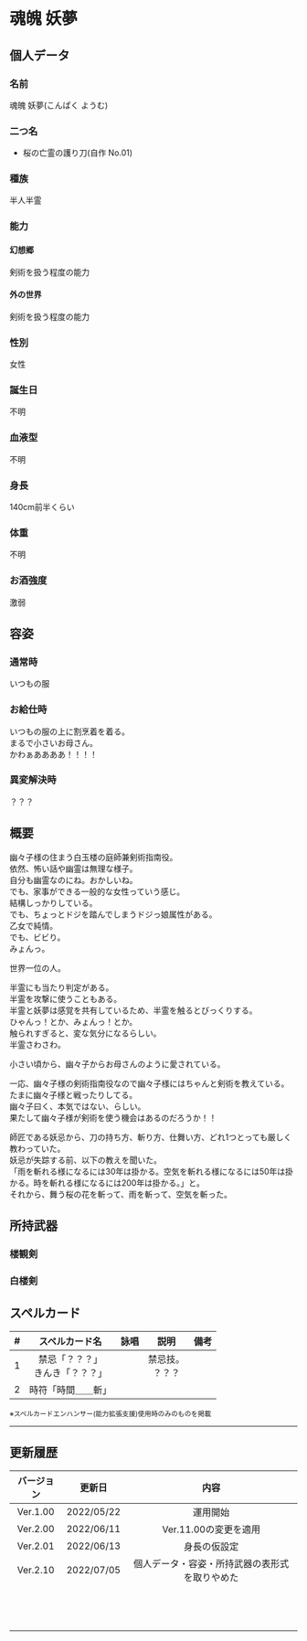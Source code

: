 # 魂魄 妖夢

## 個人データ
### 名前
魂魄 妖夢(こんぱく ようむ)

### 二つ名
- 桜の亡霊の護り刀(自作 No.01)

### 種族
半人半霊

### 能力
#### 幻想郷
剣術を扱う程度の能力

#### 外の世界
剣術を扱う程度の能力

### 性別
女性

### 誕生日
不明

### 血液型
不明

### 身長
140cm前半くらい

### 体重
不明

### お酒強度
激弱

## 容姿
### 通常時
いつもの服

### お給仕時
いつもの服の上に割烹着を着る。<br />
まるで小さいお母さん。<br />
かわぁああああ！！！！

### 異変解決時
？？？


## 概要
幽々子様の住まう白玉楼の庭師兼剣術指南役。<br />
依然、怖い話や幽霊は無理な様子。<br />
自分も幽霊なのにね。おかしいね。<br />
でも、家事ができる一般的な女性っていう感じ。<br />
結構しっかりしている。<br />
でも、ちょっとドジを踏んでしまうドジっ娘属性がある。<br />
乙女で純情。<br />
でも、ビビり。<br />
みょんっ。<br />

世界一位の人。<br />

半霊にも当たり判定がある。<br />
半霊を攻撃に使うこともある。<br />
半霊と妖夢は感覚を共有しているため、半霊を触るとびっくりする。<br />
ひゃんっ！とか、みょんっ！とか。<br />
触られすぎると、変な気分になるらしい。<br />
半霊さわさわ。<br />

小さい頃から、幽々子からお母さんのように愛されている。<br />

一応、幽々子様の剣術指南役なので幽々子様にはちゃんと剣術を教えている。<br />
たまに幽々子様と戦ったりしてる。<br />
幽々子曰く、本気ではない、らしい。<br />
果たして幽々子様が剣術を使う機会はあるのだろうか！！<br />

師匠である妖忌から、刀の持ち方、斬り方、仕舞い方、どれ1つとっても厳しく教わっていた。<br />
妖忌が失踪する前、以下の教えを聞いた。<br />
「雨を斬れる様になるには30年は掛かる。空気を斬れる様になるには50年は掛かる。時を斬れる様になるには200年は掛かる。」と。<br />
それから、舞う桜の花を斬って、雨を斬って、空気を斬った。

## 所持武器
### 楼観剣

### 白楼剣

## スペルカード
 | # | スペルカード名 | 詠唱 | 説明 | 備考 |
 | :---: | :---: | :---: | :---: | :---: |
 | 1 | 禁忌「？？？」<br />きんき「？？？」 | | 禁忌技。<br />？？？ | |
 | 2 | 時符「時間＿＿斬」 | | | |

<sup>
※スペルカードエンハンサー(能力拡張支援)使用時のみのものを掲載
</sup>

***

## 更新履歴
 | バージョン | 更新日 | 内容 |
 | :---: | :---: | :---: |
 | Ver.1.00 | 2022/05/22 | 運用開始 |
 | Ver.2.00 | 2022/06/11 | Ver.11.00の変更を適用 |
 | Ver.2.01 | 2022/06/13 | 身長の仮設定 |
 | Ver.2.10 | 2022/07/05 | 個人データ・容姿・所持武器の表形式を取りやめた |
 | | | |
 | | | |
 | | | |
 | | | |
 | | | |
 | | | |
 | | | |
 | | | |
 | | | |
 | | | |
 | | | |
 | | | |
 | | | |

